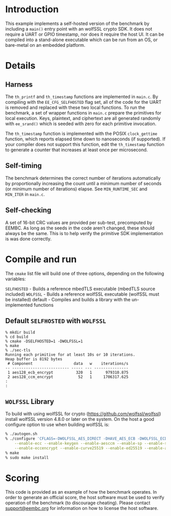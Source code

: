 # Introduction

This example implements a self-hosted version of the benchmark by including
a `main()` entry point with an wolfSSL crypto SDK. It does not require a UART
or GPIO timestamp, nor does it require the host UI. It can be compiled into 
a stand-alone executable which can be run from an OS, or bare-metal on an
embedded platform.

# Details

## Harness

The `th_printf` and `th_timestamp` functions are implemented in `main.c`. By
compiling with the `EE_CFG_SELFHOSTED` flag set, all of the code for the UART
is removed and replaced with these two local functions. To run the benchmark,
a set of wrapper functions in `main.c` prepare the primitives for local
execution. Keys, plaintext, and ciphertext are all generated randomly with
`ee_srand()` which is seeded with zero for each primitive invocation.

The `th_timestamp` function is implemented with the POSIX `clock_gettime`
function, which reports elapsed time down to nanoseconds (if supported). If
your compiler does not support this function, edit the `th_timestamp` function
to generate a counter that increases at least once per microsecond.

## Self-timing

The benchmark determines the correct number of iterations automatically by
proportionally increasing the count until a minimum number of seconds (or
minimum number of iterations) elapse. See `MIN_RUNTIME_SEC` and `MIN_ITER` in
`main.c`.

## Self-checking

A set of 16-bit CRC values are provided per sub-test, precomputed by EEMBC. As
long as the seeds in the code aren't changed, these should always be the same.
This is to help verify the primitive SDK implementation is was done correctly.

# Compile and run

The `cmake` list file will build one of three options, depending on the following
variables:

`SELFHOSTED` - Builds a reference mbedTLS executable (mbedTLS source included)
`WOLFSSL` - Builds a reference wolfSSL executable (wolfSSL must be installed)
default - Compiles and builds a library with the un-implemented functions

## Default `SELFHOSTED` with `WOLFSSL`

```
% mkdir build
% cd build
% cmake -DSELFHOSTED=1 -DWOLFSSL=1
% make
% ./sec-tls
Running each primitive for at least 10s or 10 iterations.
Heap buffer is 8192 bytes
 # Component                  data   w    iterations/s
-- ------------------------- ----- --- ---------------
 1 aes128_ecb_encrypt          320   1      979310.875
 2 aes128_ccm_encrypt           52   1     1706317.625
:
:
```

## `WOLFSSL` Library

To build with using wolfSSL for crypto (https://github.com/wolfssl/wolfssl)
install wolfSSL version 4.8.0 or later on the system. On the host a good configure option to use when
building wolfSSL is:

```Bash
% ./autogen.sh
% ./configure 'CFLAGS=-DWOLFSSL_AES_DIRECT -DHAVE_AES_ECB -DWOLFSSL_ECDSA_DETERMINISTIC_K' \
    --enable-ecc --enable-keygen --enable-aesccm --enable-sp --enable-sp-asm \
    --enable-eccencrypt --enable-curve25519 --enable-ed25519 --enable-aesctr
% make
% sudo make install
```

# Scoring

This code is provided as an example of how the benchmark operates. In order to
generate an official score, the host software must be used to verify operation
of the benchmark (to discourage cheating). Please contact 
[support@eembc.org](mailto:support@eembc.org) for information on how to license the host
software.

